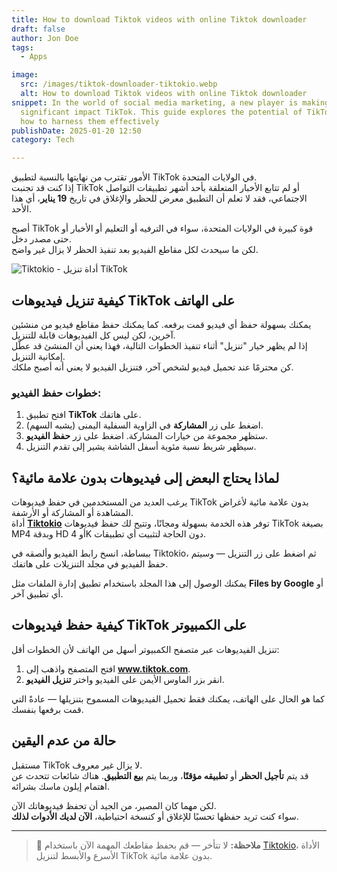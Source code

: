 ```yaml
---
title: How to download Tiktok videos with online Tiktok downloader
draft: false
author: Jon Doe 
tags:
  - Apps

image:
  src: /images/tiktok-downloader-tiktokio.webp
  alt: How to download Tiktok videos with online Tiktok downloader
snippet: In the world of social media marketing, a new player is making a
  significant impact TikTok. This guide explores the potential of TikTok ads and
  how to harness them effectively
publishDate: 2025-01-20 12:50
category: Tech

---
```



الأمور تقترب من نهايتها بالنسبة لتطبيق TikTok في الولايات المتحدة.  
إذا كنت قد تجنبت TikTok أو لم تتابع الأخبار المتعلقة بأحد أشهر تطبيقات التواصل الاجتماعي، فقد لا تعلم أن التطبيق معرض للحظر والإغلاق في تاريخ **19 يناير**، أي هذا الأحد.  

أصبح TikTok قوة كبيرة في الولايات المتحدة، سواء في الترفيه أو التعليم أو الأخبار أو حتى مصدر دخل.  
لكن ما سيحدث لكل مقاطع الفيديو بعد تنفيذ الحظر لا يزال غير واضح.

![Tiktokio - أداة تنزيل TikTok](/images/tiktok-downloader-tiktokio.webp "Tiktokio - كيفية تنزيل فيديوهات TikTok")

## كيفية تنزيل فيديوهات TikTok على الهاتف

يمكنك بسهولة حفظ أي فيديو قمت برفعه. كما يمكنك حفظ مقاطع فيديو من منشئين آخرين، لكن ليس كل الفيديوهات قابلة للتنزيل.  
إذا لم يظهر خيار "تنزيل" أثناء تنفيذ الخطوات التالية، فهذا يعني أن المنشئ قد عطّل إمكانية التنزيل.  
كن محترمًا عند تحميل فيديو لشخص آخر، فتنزيل الفيديو لا يعني أنه أصبح ملكك.

### خطوات حفظ الفيديو:

1. افتح تطبيق **TikTok** على هاتفك.  
2. اضغط على زر **المشاركة** في الزاوية السفلية اليمنى (يشبه السهم).  
3. ستظهر مجموعة من خيارات المشاركة. اضغط على زر **حفظ الفيديو**.  
4. سيظهر شريط نسبة مئوية أسفل الشاشة يشير إلى تقدم التنزيل.

## لماذا يحتاج البعض إلى فيديوهات بدون علامة مائية؟

يرغب العديد من المستخدمين في حفظ فيديوهات TikTok بدون علامة مائية لأغراض المشاهدة أو المشاركة أو الأرشفة.  
أداة [**Tiktokio**](https://tiktokio.cam/) توفر هذه الخدمة بسهولة ومجانًا، وتتيح لك حفظ فيديوهات TikTok بصيغة MP4 وبدقة HD أو 4K دون الحاجة لتثبيت أي تطبيقات.

ببساطة، انسخ رابط الفيديو وألصقه في Tiktokio، ثم اضغط على زر التنزيل — وسيتم حفظ الفيديو في مجلد التنزيلات على هاتفك.

يمكنك الوصول إلى هذا المجلد باستخدام تطبيق إدارة الملفات مثل **Files by Google** أو أي تطبيق آخر.

## كيفية حفظ فيديوهات TikTok على الكمبيوتر

تنزيل الفيديوهات عبر متصفح الكمبيوتر أسهل من الهاتف لأن الخطوات أقل:

1. افتح المتصفح واذهب إلى **www.tiktok.com**.  
2. انقر بزر الماوس الأيمن على الفيديو واختر **تنزيل الفيديو**.

كما هو الحال على الهاتف، يمكنك فقط تحميل الفيديوهات المسموح بتنزيلها — عادةً التي قمت برفعها بنفسك.

## حالة من عدم اليقين

مستقبل TikTok لا يزال غير معروف.  
قد يتم **تأجيل الحظر** أو **تطبيقه مؤقتًا**، وربما يتم **بيع التطبيق**. هناك شائعات تتحدث عن اهتمام إيلون ماسك بشرائه.

لكن مهما كان المصير، من الجيد أن تحفظ فيديوهاتك الآن.  
سواء كنت تريد حفظها تحسبًا للإغلاق أو كنسخة احتياطية، **الآن لديك الأدوات لذلك**.

---
> 🧠 **ملاحظة:** لا تتأخر — قم بحفظ مقاطعك المهمة الآن باستخدام [Tiktokio](https://tiktokio.cam/)، الأداة الأسرع والأبسط لتنزيل TikTok بدون علامة مائية.
